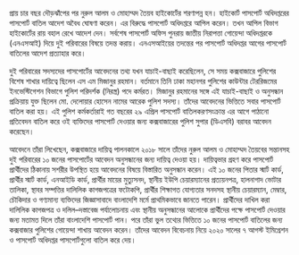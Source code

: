 প্রায় চার বছর দৌড়ঝাঁপের পর নুরুল আলম ও মোহাম্মদ তৈয়ব হাইকোর্টের শরণাপন্ন হন। হাইকোর্ট পাসপোর্ট অধিদপ্তরের পাসপোর্ট বাতিল আদেশ অবৈধ ঘোষণা করেন। এর বিরুদ্ধে পাসপোর্ট অধিদপ্তরে আপিল করেন। তখন আপিল বিভাগ হাইকোর্টের রায় বহাল রেখে আদেশ দেন। সর্বশেষ পাসপোর্ট অফিস পুনরায় জাতীয় নিরাপত্তা গোয়েন্দা অধিদপ্তরকে (এনএসআই) দিয়ে দুই পরিবারের বিষয়ে তদন্ত করায়। এনএসআইয়ের তদন্তের পর পাসপোর্ট অধিদপ্তর আগের পাসপোর্ট বাতিলের আদেশ প্রত্যাহার করে।

দুই পরিবারের সদস্যদের পাসপোর্টের আবেদনের তথ্য যখন যাচাই-বাছাই করেছিলেন, সে সময় কক্সবাজারে পুলিশের বিশেষ শাখার দায়িত্বে ছিলেন এস এম মিজানুর রহমান। বর্তমানে তিনি ঢাকা মহানগর পুলিশের কাউন্টার টেররিজমের ইনভেস্টিগেশন বিভাগে পুলিশ পরিদর্শক (নিরস্ত্র) পদে কর্মরত। মিজানুর রহমানের সঙ্গে এই যাচাই-বাছাই ও অনুসন্ধান প্রক্রিয়ায় যুক্ত ছিলেন মো. দেলোয়ার হোসেন নামের আরেক পুলিশ সদস্য। তাঁদের আবেদনের ভিত্তিতে সবার পাসপোর্ট বাতিল করা হয়। এই পুলিশ কর্মকর্তারাই গত বছরের ২৯ এপ্রিল পাসপোর্ট বাতিলকরণসংক্রান্ত এর আগে পাঠানো প্রতিবেদন বাতিল করে ওই ব্যক্তিদের পাসপোর্ট দেওয়ার জন্য কক্সবাজারের পুলিশ সুপার (ডিএসবি) বরাবর আবেদন করেছেন।

আবেদনে তাঁরা লিখেছেন, কক্সবাজারে দায়িত্ব পালনকালে ২০১৮ সালে তাঁদের নুরুল আলম ও মোহাম্মদ তৈয়বের সন্তানসহ দুই পরিবারের ১০ জনের পাসপোর্টের আবেদন অনুসন্ধানের জন্য দায়িত্ব দেওয়া হয়। দায়িত্বভার গ্রহণ করে পাসপোর্ট প্রার্থীদের ঠিকানায় সশরীর উপস্থিত হয়ে আবেদনের বিষয়ে বিস্তারিত অনুসন্ধান করেন। এই ১০ জনের পিতার স্মার্ট কার্ড, প্রার্থীর স্মার্ট কার্ড, এনআইডি কার্ড, প্রার্থীর মায়ের মুত্যুসনদ, স্থানীয় ইউপি চেয়ারম্যানের প্রত্যয়নপত্র, হালনাগাদ ভোটার তালিকা, স্থাবর সম্পত্তির দালিলিক কাগজপত্রের ফটোকপি, প্রার্থীর শিক্ষাগত যোগ্যতার সনদসহ স্থানীয় চেয়ারম্যান, মেম্বার, চৌকিদার ও গণ্যমান্য ব্যক্তিদের জিজ্ঞাসাবাদে বাংলাদেশি মর্মে প্রাথমিকভাবে জানতে পারেন। প্রার্থীদের দাখিল করা দালিলিক কাগজপত্র ও দলিল–দস্তাবেজ পর্যালোচনায় এবং স্থানীয় অনুসন্ধানের আলোকে প্রার্থীদের পক্ষে পাসপোর্ট দেওয়ার জন্য মতামত দিলে তাঁরা বাংলাদেশি পাসপোর্ট পান। পরে তাঁরা ভুল তথ্যের ভিত্তিতে ১০ জনের পাসপোর্ট বাতিলের জন্য কক্সবাজার পুলিশের গোয়েন্দা শাখায় আবেদন করেন। তাঁদের আবেদন বিবেচনায় নিয়ে ২০২০ সালের ৭ আগস্ট ইমিগ্রেশন ও পাসপোর্ট অধিদপ্তর পাসপোর্টগুলো বাতিল করে দেয়।
